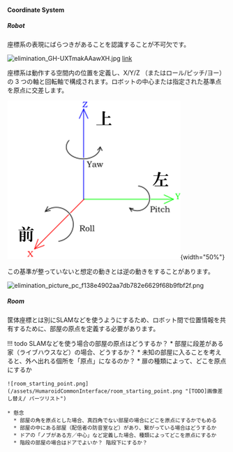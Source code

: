 #### Coordinate System

##### Robot

座標系の表現にばらつきがあることを認識することが不可欠です。

![elimination_GH-UXTmakAAawXH.jpg](/assets/HumaroidCommonInterface/elimination_GH-UXTmakAAawXH.jpg "[TODO]画像差し替え/ パーツリスト")
[link](https://www.linkedin.com/posts/vanessaloiola_wednesdayinfo-robot-robot-activity-7171038547213279233-quC2)

座標系は動作する空間内の位置を定義し、X/Y/Z （またはロール/ピッチ/ヨー）の 3 つの軸と回転軸で構成されます。ロボットの中心または指定された基準点を原点に交差します。

![CoordinateSystem.png](/assets/HumaroidCommonInterface/CoordinateSystem.png "CoordinateSystem"){width="50%"}


この基準が整っていないと想定の動きとは逆の動きをすることがあります。

![elimination_picture_pc_f138e4902aa7db782e6629f68b9fbf2f.png](/assets/HumaroidCommonInterface/elimination_picture_pc_f138e4902aa7db782e6629f68b9fbf2f.png "[TODO]画像差し替え/ パーツリスト")



##### Room

筐体座標とは別にSLAMなどを使うようにするため、ロボット間で位置情報を共有するために、部屋の原点を定義する必要があります。

!!! todo
    SLAMなどを使う場合の部屋の原点はどうするか？
    * 部屋に段差がある家（ライブハウスなど）の場合、どうするか？
    * 未知の部屋に入ることを考えると、外へ出れる個所を「原点」になるのか？
    * 扉の種類によって、どこを原点にするか

    ![room_starting_point.png](/assets/HumaroidCommonInterface/room_starting_point.png "[TODO]画像差し替え/ パーツリスト")

    * 懸念
      * 部屋の角を原点とした場合、真四角でない部屋の場合にどこを原点にするかでもめる
      * 部屋の中にある部屋（配信者の防音室など）があり、繋がっている場合はどうするか
      * ドアの「ノブがある方／中心」など定義した場合、種類によってどこを原点にするか
      * 階段の部屋の場合はドアでよいか？ 階段下にするか？

